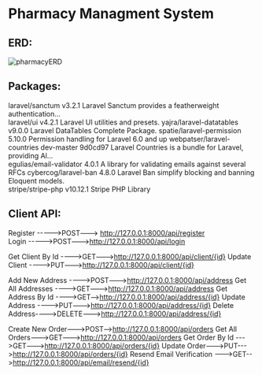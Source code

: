 # Pharmacy Managment System


## ERD:
![pharmacyERD](https://user-images.githubusercontent.com/63107268/230602218-ddbb990e-1048-45cc-970f-bb6b5567c610.png)

## Packages:

laravel/sanctum                         v3.2.1                Laravel Sanctum provides a featherweight authentication...   
laravel/ui                              v4.2.1                Laravel UI utilities and presets.
yajra/laravel-datatables                v9.0.0                Laravel DataTables Complete Package.
spatie/laravel-permission               5.10.0                Permission handling for Laravel 6.0 and up
webpatser/laravel-countries             dev-master 9d0cd97    Laravel Countries is a bundle for Laravel, providing Al...   
egulias/email-validator                 4.0.1                 A library for validating emails against several RFCs
cybercog/laravel-ban                    4.8.0                 Laravel Ban simplify blocking and banning Eloquent models.   
stripe/stripe-php                       v10.12.1              Stripe PHP Library


## Client API:

Register ----->POST---> http://127.0.0.1:8000/api/register     
Login    ----->POST--->http://127.0.0.1:8000/api/login      

Get Client By Id ---->GET--->http://127.0.0.1:8000/api/client/{id}
Update Client ---->PUT--->http://127.0.0.1:8000/api/client/{id}

Add New Address ---->POST--->http://127.0.0.1:8000/api/address
Get All Addresses ---->GET--->http://127.0.0.1:8000/api/address
Get Address By Id ---->GET-->http://127.0.0.1:8000/api/address/{id}
Update Address ---->PUT--->http://127.0.0.1:8000/api/address/{id}
Delete Address---->DELETE--->http://127.0.0.1:8000/api/address/{id}

Create New Order--->POST-->http://127.0.0.1:8000/api/orders
Get All Orders--->GET--->http://127.0.0.1:8000/api/orders
Get Order By Id --->GET--->http://127.0.0.1:8000/api/orders/{id}
Update Order--->PUT--->http://127.0.0.1:8000/api/orders/{id}
Resend Email Verification --->GET-->http://127.0.0.1:8000/api/email/resend/{id}
